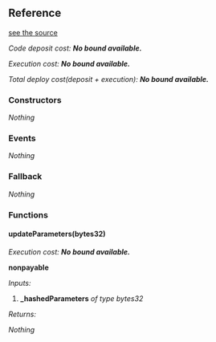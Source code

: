 
## Reference
[see the source](https://github.com/daostack/arc/tree/master/contracts/universalSchemes/UniversalSchemeInterface.sol)

*Code deposit cost: **No bound available.***

*Execution cost: **No bound available.***

*Total deploy cost(deposit + execution): **No bound available.***

> 
### Constructors
*Nothing*
### Events
*Nothing*
### Fallback
*Nothing*
### Functions
#### updateParameters(bytes32)

*Execution cost: **No bound available.***

**nonpayable**

*Inputs:*

1. **_hashedParameters** *of type bytes32*

*Returns:*

*Nothing*


